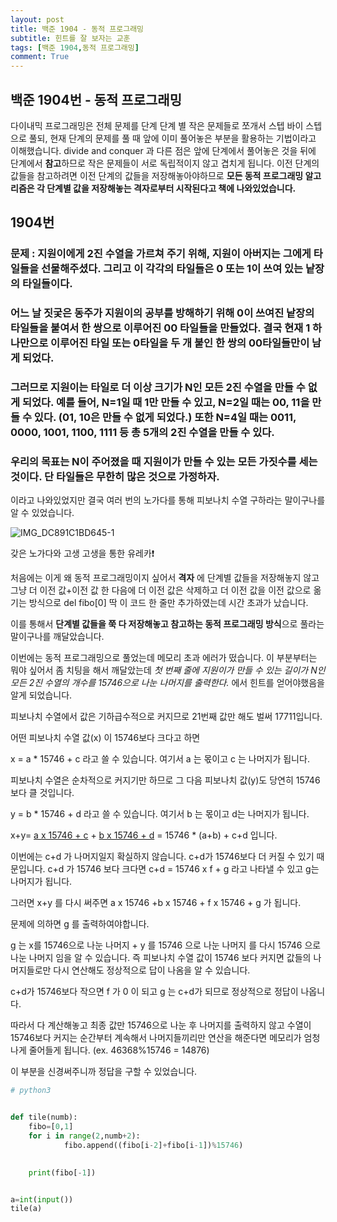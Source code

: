 ```yaml
---
layout: post
title: 백준 1904 - 동적 프로그래밍 
subtitle: 힌트를 잘 보자는 교훈
tags: [백준 1904,동적 프로그래밍]
comment: True
---
```


## 백준 1904번 - 동적 프로그래밍 

다이내믹 프로그래밍은 전체 문제를 단계 단계 별 작은 문제들로 쪼개서 스텝 바이 스텝으로 풀되, 현재 단계의 문제를 풀 때 앞에 이미 풀어놓은 부분을 활용하는 기법이라고 이해했습니다. divide and conquer 과 다른 점은 앞에 단계에서 풀어놓은 것을 뒤에 단계에서 **참고**하므로 작은 문제들이 서로 독립적이지 않고 겹치게 됩니다. 이전 단계의 값들을 참고하려면 이전 단계의 값들을 저장해놓아야하므로 **모든 동적 프로그래밍 알고리즘은 각 단계별 값을 저장해놓는 격자로부터 시작된다고 책에 나와있었습니다.** 

## 1904번

### 문제 : 지원이에게 2진 수열을 가르쳐 주기 위해, 지원이 아버지는 그에게 타일들을 선물해주셨다. 그리고 이 각각의 타일들은 0 또는 1이 쓰여 있는 낱장의 타일들이다.

### 어느 날 짓궂은 동주가 지원이의 공부를 방해하기 위해 0이 쓰여진 낱장의 타일들을 붙여서 한 쌍으로 이루어진 00 타일들을 만들었다. 결국 현재 1 하나만으로 이루어진 타일 또는 0타일을 두 개 붙인 한 쌍의 00타일들만이 남게 되었다.

### 그러므로 지원이는 타일로 더 이상 크기가 N인 모든 2진 수열을 만들 수 없게 되었다. 예를 들어, N=1일 때 1만 만들 수 있고, N=2일 때는 00, 11을 만들 수 있다. (01, 10은 만들 수 없게 되었다.) 또한 N=4일 때는 0011, 0000, 1001, 1100, 1111 등 총 5개의 2진 수열을 만들 수 있다.

### 우리의 목표는 N이 주어졌을 때 지원이가 만들 수 있는 모든 가짓수를 세는 것이다. 단 타일들은 무한히 많은 것으로 가정하자.

이라고 나와있었지만 결국 여러 번의 노가다를 통해 피보나치 수열 구하라는 말이구나를 알 수 있었습니다. 

![IMG_DC891C1BD645-1](https://user-images.githubusercontent.com/67775336/107147400-3d9ff680-6991-11eb-8560-ba83a3cb9121.jpeg)

갖은 노가다와 고생 고생을 통한 유레카❗️



처음에는 이게 왜 동적 프로그래밍이지 싶어서 **격자** 에 단계별 값들을 저장해놓지 않고 그냥 더 이전 값+이전 값 한 다음에 더 이전 값은 삭제하고 더 이전 값을 이전 값으로 옮기는 방식으로 del fibo[0] 딱 이 코드 한 줄만 추가하였는데 시간 초과가 났습니다.

이를 통해서 **단계별 값들을 쭉 다 저장해놓고 참고하는 동적 프로그래밍 방식**으로 풀라는 말이구나를 깨달았습니다. 

이번에는 동적 프로그래밍으로 풀었는데 메모리 초과 에러가 떴습니다. 이 부분부터는 뭐야 싶어서 좀 치팅을 해서 깨달았는데 *첫 번째 줄에 지원이가 만들 수 있는 길이가 N인 모든 2진 수열의 개수를 15746으로 나눈 나머지를 출력한다.* 에서 힌트를 얻어야했음을 알게 되었습니다. 

피보나치 수열에서 값은 기하급수적으로 커지므로 21번째 값만 해도 벌써 17711입니다. 

어떤 피보나치 수열 값(x) 이 15746보다 크다고 하면

x = a * 15746 + c 라고 쓸 수 있습니다. 여기서 a 는 몫이고 c 는 나머지가 됩니다.

피보나치 수열은 순차적으로 커지기만 하므로 그 다음 피보나치 값(y)도 당연히 15746보다 클 것입니다. 

y = b * 15746 + d 라고 쓸 수 있습니다. 여기서 b 는 몫이고 d는 나머지가 됩니다. 

x+y= <u>a x 15746 + c</u> + <u>b x 15746 + d</u>  = 15746 * (a+b) + c+d 입니다.

이번에는 c+d 가 나머지일지 확실하지 않습니다. c+d가 15746보다 더 커질 수 있기 때문입니다. c+d 가 15746 보다 크다면 c+d = 15746 x f + g 라고 나타낼 수 있고 g는 나머지가 됩니다. 

그러면 x+y 를 다시 써주면 a x 15746 +b x 15746 + f x 15746  + g 가 됩니다. 

문제에 의하면 g 를 출력하여야합니다.

g 는 x를 15746으로 나눈 나머지 + y 를 15746 으로 나눈 나머지 를 다시 15746 으로 나눈 나머지 임을 알 수 있습니다. 즉 피보나치 수열 값이 15746 보다 커지면 값들의 나머지들로만 다시 연산해도 정상적으로 답이 나옴을 알 수 있습니다.

c+d가 15746보다 작으면 f 가 0 이 되고 g 는 c+d가 되므로 정상적으로 정답이 나옵니다.

따라서 다 계산해놓고 최종 값만 15746으로 나눈 후 나머지를 출력하지 않고 수열이 15746보다 커지는 순간부터 계속해서 나머지들끼리만 연산을 해준다면 메모리가 엄청나게 줄어들게 됩니다. (ex. 46368%15746 = 14876)

이 부분을 신경써주니까 정답을 구할 수 있었습니다.

```python
# python3


def tile(numb):
    fibo=[0,1]
    for i in range(2,numb+2):
            fibo.append((fibo[i-2]+fibo[i-1])%15746)
           

    print(fibo[-1])


a=int(input())
tile(a)
```

